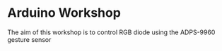 # Arduino Workshop

The aim of this workshop is to control RGB diode using the ADPS-9960 gesture sensor
